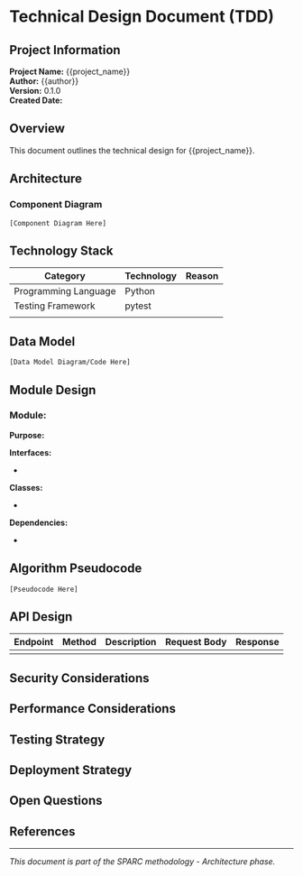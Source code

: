 # Technical Design Document (TDD)

## Project Information

**Project Name:** {{project_name}}  
**Author:** {{author}}  
**Version:** 0.1.0  
**Created Date:** <!-- Add creation date -->  

## Overview

This document outlines the technical design for {{project_name}}.

## Architecture

<!-- 
Describe the high-level architecture:
- System components
- Interactions between components
- Data flow diagrams
-->

### Component Diagram

```
[Component Diagram Here]
```

## Technology Stack

<!-- List the technologies, frameworks, and libraries you plan to use -->

| Category | Technology | Reason |
|----------|------------|--------|
| Programming Language | Python | <!-- Reason --> |
| Testing Framework | pytest | <!-- Reason --> |
| <!-- Category --> | <!-- Technology --> | <!-- Reason --> |

## Data Model

<!-- 
Describe the data structures:
- Classes and their attributes
- Database schema
- API models
-->

```
[Data Model Diagram/Code Here]
```

## Module Design

<!-- For each main module, describe: -->

### Module: <!-- Module Name -->

**Purpose:** <!-- Module purpose -->

**Interfaces:**
- <!-- Function/method signatures -->

**Classes:**
- <!-- Class names and their responsibilities -->

**Dependencies:**
- <!-- External dependencies -->

## Algorithm Pseudocode

<!-- 
Provide pseudocode for key algorithms:
- Main processing logic
- Complex business rules
- Performance-critical sections
-->

```
[Pseudocode Here]
```

## API Design

<!-- If applicable, describe your API endpoints -->

| Endpoint | Method | Description | Request Body | Response |
|----------|--------|-------------|--------------|----------|
| <!-- Path --> | <!-- HTTP Method --> | <!-- Description --> | <!-- Request Format --> | <!-- Response Format --> |

## Security Considerations

<!-- 
Address security concerns:
- Authentication/Authorization
- Data protection
- Input validation
-->

## Performance Considerations

<!-- 
Address performance aspects:
- Expected load
- Scaling strategy
- Performance bottlenecks and solutions
-->

## Testing Strategy

<!-- 
Outline your testing approach:
- Unit testing
- Integration testing
- Performance testing
-->

## Deployment Strategy

<!-- 
Describe how the system will be deployed:
- Deployment environment
- CI/CD pipeline
- Rollback strategy
-->

## Open Questions

<!-- List any unresolved questions or decisions that need to be made -->

## References

<!-- List any references, documentation, or resources -->

---

*This document is part of the SPARC methodology - Architecture phase.* 